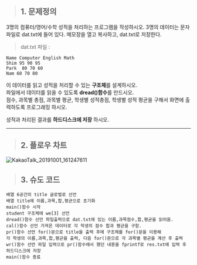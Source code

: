 > ## 1. 문제정의  
3명의 컴퓨터/영어/수학 성적을 처리하는 프로그램을 작성하시오.
3명의 데이터는 문자 파일로 dat.txt에 들어 있다. 메모장을 열고 복사하고, dat.txt로 저장한다.  

> dat.txt 파일 :  
```
Name Computer English Math  
Shim 95 90 95  
Park  80 70 60  
Nam 60 70 80  
```
이 데이터를 읽고 성적을 처리할 수 있는 **구조체**를 설계하시오.  
파일에서 데이터를 읽을 수 있도록 **dread()함수**를 만드시오.  
점수, 과목별 총점, 과목별 평균, 학생별 성적총점, 학생별 성적 평균을 구해서 화면에 출력하도록 프로그래밍 하시오.    

성적과 처리된 결과를 **하드디스크에 저장** 하시오.
* * *
> ## 2. 플로우 차트  
![KakaoTalk_20191001_161247611](https://user-images.githubusercontent.com/50895677/65962175-10852f00-e493-11e9-902d-7fec0778bb33.png)

> ## 3. 슈도 코드  
```
배열 6공간의 title 글로벌로 선언
배열 title에 이름,과목,합,평균으로 초기화
main()함수 시작
student 구조체에 we[3] 선언
dread()함수 선언 파일출력으로 dat.txt에 있는 이름,과목점수,합,평균을 읽어옴.
cal()함수 선언 가져온 데이터로 각 학생의 점수 합과 평균을 구함.
pr()함수 선언 for()문으로 title을 출력 후에 구조체를 for()문을 이용해
각 학생의 이름,과목,합,평균을 출력, 다음 for()문으로 각 과목별 평균을 계산 후 출력
wr()함수 선언 파일 입력으로 pr()함수에서 했던 내용을 fprintf로 res.txt에 입력 후
하드디스크에 저장
main()함수 종료
```
